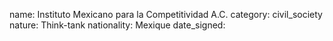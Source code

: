 name: Instituto Mexicano para la Competitividad A.C. 
category: civil_society
nature:  Think-tank
nationality: Mexique
date_signed:
    